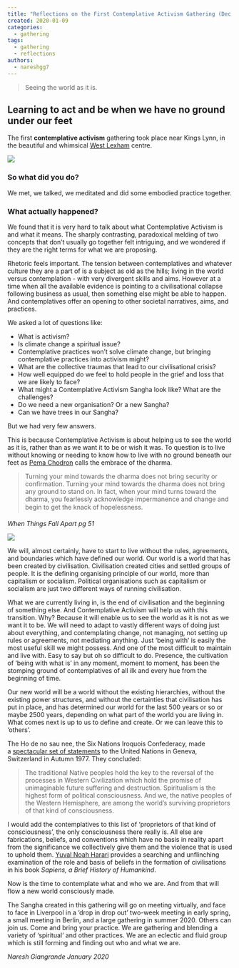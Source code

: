 ```yaml
---
title: "Reflections on the First Contemplative Activism Gathering (Dec 2019)"
created: 2020-01-09
categories: 
  - gathering
tags: 
  - gathering
  - reflections
authors: 
  - nareshgg7
---
```


> Seeing the world as it is.

## Learning to act and be when we have no ground under our feet

The first **contemplative activism** gathering took place near Kings Lynn, in the beautiful and whimsical [West Lexham](https://www.westlexham.org/) centre.

![](/assets/images/ca-treehouses-2.jpg)

### So what did you do?

We met, we talked, we meditated and did some embodied practice together.

### What actually happened?

We found that it is very hard to talk about what Contemplative Activism is and what it means. The sharply contrasting, paradoxical melding of two concepts that don’t usually go together felt intriguing, and we wondered if they are the right terms for what we are proposing.

Rhetoric feels important. The tension between contemplatives and whatever culture they are a part of is a subject as old as the hills; living in the world versus contemplation - with very divergent skills and aims. However at a time when all the available evidence is pointing to a civilisational collapse following business as usual, then something else might be able to happen. And contemplatives offer an opening to other societal narratives, aims, and practices.

We asked a lot of questions like:

- What is activism?
- Is climate change a spiritual issue?
- Contemplative practices won’t solve climate change, but bringing contemplative practices into activism might?
- What are the collective traumas that lead to our civilisational crisis?
- How well equipped do we feel to hold people in the grief and loss that we are likely to face?
- What might a Contemplative Activism Sangha look like? What are the challenges?
- Do we need a new organisation? Or a new Sangha?
- Can we have trees in our Sangha?

But we had very few answers.

This is because Contemplative Activism is about helping us to see the world as it is, rather than as we want it to be or wish it was. To question is to live without knowing or needing to know how to live with no ground beneath our feet as [Pema Chodron](https://en.wikipedia.org/wiki/Pema_Ch%C3%B6dr%C3%B6n) calls the embrace of the dharma.

> Turning your mind towards the dharma does not bring security or confirmation. Turning your mind towards the dharma does not bring any ground to stand on. In fact, when your mind turns toward the dharma, you fearlessly acknowledge impermanence and change and begin to get the knack of hopelessness.

_When Things Fall Apart pg 51_

![](/assets/images/ca-tree-in-fog.jpg)

We will, almost certainly, have to start to live without the rules, agreements, and boundaries which have defined our world. Our world is a world that has been created by civilisation. Civilisation created cities and settled groups of people. It is the defining organising principle of our world, more than capitalism or socialism. Political organisations such as capitalism or socialism are just two different ways of running civilisation.

What we are currently living in, is the end of civilisation and the beginning of something else. And Contemplative Activism will help us with this transition. Why? Because it will enable us to see the world as it is not as we want it to be. We will need to adapt to vastly different ways of doing just about everything, and contemplating change, not managing, not setting up rules or agreements, not mediating anything. Just ‘being with’ is easily the most useful skill we might possess. And one of the most difficult to maintain and live with. Easy to say but oh so difficult to do. Presence, the cultivation of ‘being with what is’ in any moment, moment to moment, has been the stomping ground of contemplatives of all ilk and every hue from the beginning of time.

Our new world will be a world without the existing hierarchies, without the existing power structures, and without the certainties that civilisation has put in place, and has determined our world for the last 500 years or so or maybe 2500 years, depending on what part of the world you are living in. What comes next is up to us to define and create. Or we can leave this to ‘others’.

The Ho de no sau nee, the Six Nations Iroquois Confederacy, made a [spectacular set of statements](https://artearthtech.com/2020/01/09/learning-to-act-and-be-when-we-have-no-ground-under-our-feet/[https://ratical.org/many_worlds/6Nations/6nations1.html#cosmogony%20]) to the United Nations in Geneva, Switzerland in Autumn 1977. They concluded:

> The traditional Native peoples hold the key to the reversal of the processes in Western Civilization which hold the promise of unimaginable future suffering and destruction. Spiritualism is the highest form of political consciousness. And we, the native peoples of the Western Hemisphere, are among the world’s surviving proprietors of that kind of consciousness.

I would add the contemplatives to this list of ‘proprietors of that kind of consciousness’, the only consciousness there really is. All else are fabrications, beliefs, and conventions which have no basis in reality apart from the significance we collectively give them and the violence that is used to uphold them. [Yuval Noah Harari](https://www.ynharari.com/) provides a searching and unflinching examination of the role and basis of beliefs in the formation of civilisations in his book _Sapiens, a Brief History of Humankind_.

Now is the time to contemplate what and who we are. And from that will flow a new world consciously made.

The Sangha created in this gathering will go on meeting virtually, and face to face in Liverpool in a ‘drop in drop out’ two-week meeting in early spring, a small meeting in Berlin, and a large gathering in summer 2020. Others can join us. Come and bring your practice. We are gathering and blending a variety of ‘spiritual’ and other practices. We are an eclectic and fluid group which is still forming and finding out who and what we are.

_Naresh Giangrande January 2020_
